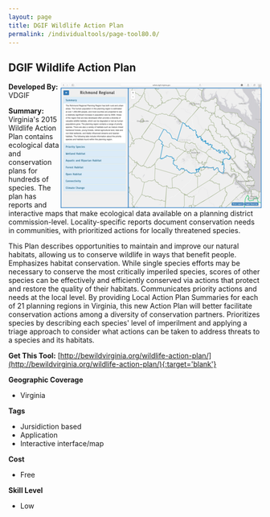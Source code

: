 ```yaml
---
layout: page
title: DGIF Wildlife Action Plan
permalink: /individualtools/page-tool80.0/
---
```

## DGIF Wildlife Action Plan

<img src="/images/scaled_250_400/TOOLID_80.0_ScreenCapture-1.png" style="max-height:250px;max-width:400;" align="right"/>

**Developed By:** VDGIF

**Summary:** Virginia's 2015 Wildlife Action Plan contains ecological data and conservation plans for hundreds of species. The plan has reports and interactive maps that make ecological data available on a planning district commission-level. Locality-specific reports document conservation needs in communities, with prioritized actions for locally threatened species. 

This Plan describes opportunities to maintain and improve our natural habitats, allowing us to conserve wildlife in ways that benefit people. Emphasizes habitat conservation. While single species efforts may be necessary to conserve the most critically imperiled species, scores of other species can be effectively and efficiently conserved via actions that protect and restore the quality of their habitats. Communicates priority actions and needs at the local level. By providing Local Action Plan Summaries for each of 21 planning regions in Virginia, this new Action Plan will better facilitate conservation actions among a diversity of conservation partners. Prioritizes species by describing each species' level of imperilment and applying a triage approach to consider what actions can be taken to address threats to a species and its habitats.

**Get This Tool:** [http://bewildvirginia.org/wildlife-action-plan/](http://bewildvirginia.org/wildlife-action-plan/){:target='blank'}

**Geographic Coverage**

* Virginia

**Tags**

*  Jursidiction based
*  Application
*  Interactive interface/map

**Cost**

* Free

**Skill Level**

* Low

